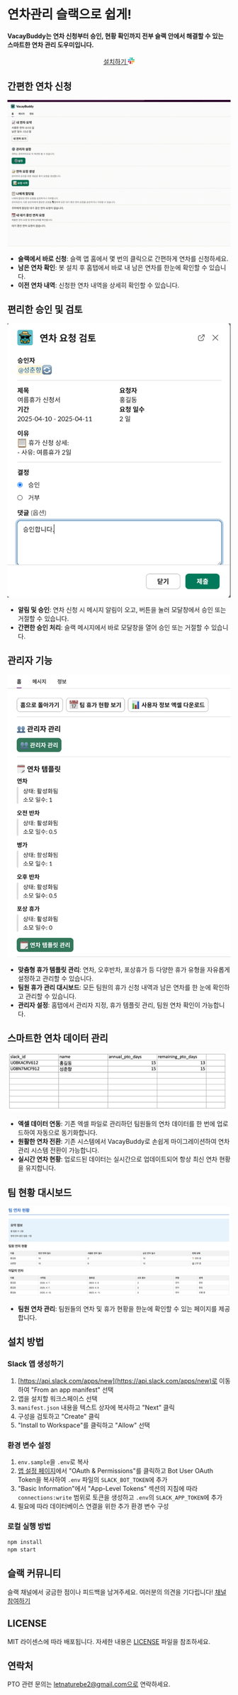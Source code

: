 # 연차관리 슬랙으로 쉽게!

####  VacayBuddy는 연차 신청부터 승인, 현황 확인까지 전부 슬랙 안에서 해결할 수 있는 스마트한 연차 관리 도우미입니다.<a href="https://vacaybuddy-server-1080165942907.asia-northeast3.run.app//slack/install">


<div align="center"> 
설치하기 
<a>
<img src="assets/logo/slack_icon.png" alt="Slack logo" width="15">
</a>
</div>

## 간편한 연차 신청

<img src="./assets/gifs/pto-request.gif" alt="PTO 요청 화면">

- **슬랙에서 바로 신청**: 슬랙 앱 홈에서 몇 번의 클릭으로 간편하게 연차를 신청하세요.
- **남은 연차 확인**: 봇 설치 후 홈탭에서 바로 내 남은 연차를 한눈에 확인할 수 있습니다.
- **이전 연차 내역**: 신청한 연차 내역을 상세히 확인할 수 있습니다.

## 편리한 승인 및 검토

<img src="./assets/screens/pto-review.png" alt="PTO 검토 화면">

- **알림 및 승인**: 연차 신청 시 메시지 알림이 오고, 버튼을 눌러 모달창에서 승인 또는 거절할 수 있습니다.
- **간편한 승인 처리**: 슬랙 메시지에서 바로 모달창을 열어 승인 또는 거절할 수 있습니다.

## 관리자 기능

<img src="./assets/screens/admin-page.png" alt="관리자 페이지">

- **맞춤형 휴가 템플릿 관리**: 연차, 오후반차, 포상휴가 등 다양한 휴가 유형을 자유롭게 설정하고 관리할 수 있습니다.
- **팀원 휴가 관리 대시보드**: 모든 팀원의 휴가 신청 내역과 남은 연차를 한 눈에 확인하고 관리할 수 있습니다.
- **관리자 설정**: 홈탭에서 관리자 지정, 휴가 템플릿 관리, 팀원 연차 확인이 가능합니다.

## 스마트한 연차 데이터 관리

<img src="./assets/screens/excel-format.png" alt="엑셀 데이터 화면">

- **엑셀 데이터 연동**: 기존 엑셀 파일로 관리하던 팀원들의 연차 데이터를 한 번에 업로드하여 자동으로 동기화합니다.
- **원활한 연차 전환**: 기존 시스템에서 VacayBuddy로 손쉽게 마이그레이션하여 연차 관리 시스템 전환이 가능합니다.
- **실시간 연차 현황**: 업로드된 데이터는 실시간으로 업데이트되어 항상 최신 연차 현황을 유지합니다.

## 팀 현황 대시보드

<img src="./assets/screens/team-status-html.png" alt="팀 현황 대시보드">

- **팀원 연차 관리**: 팀원들의 연차 및 휴가 현황을 한눈에 확인할 수 있는 페이지를 제공합니다.

## 설치 방법

### Slack 앱 생성하기

1. [https://api.slack.com/apps/new](https://api.slack.com/apps/new)로 이동하여 "From an app manifest" 선택
2. 앱을 설치할 워크스페이스 선택
3. `manifest.json` 내용을 텍스트 상자에 복사하고 "Next" 클릭
4. 구성을 검토하고 "Create" 클릭
5. "Install to Workspace"를 클릭하고 "Allow" 선택

### 환경 변수 설정

1. `env.sample`을 `.env`로 복사
2. [앱 설정 페이지](https://api.slack.com/apps)에서 "OAuth & Permissions"를 클릭하고 Bot User OAuth Token을 복사하여 `.env` 파일의 `SLACK_BOT_TOKEN`에 추가
3. "Basic Information"에서 "App-Level Tokens" 섹션의 지침에 따라 `connections:write` 범위로 토큰을 생성하고 `.env`의 `SLACK_APP_TOKEN`에 추가
4. 필요에 따라 데이터베이스 연결을 위한 추가 환경 변수 구성

### 로컬 실행 방법

```bash
npm install
npm start
```

## 슬랙 커뮤니티
슬랙 채널에서 궁금한 점이나 피드백을 남겨주세요. 여러분의 의견을 기다립니다!
[채널 참여하기](https://join.slack.com/t/vacay-buddy/shared_invite/zt-328y00o5z-HoneR_Gl4iNlg9sNMMgrNg)

## LICENSE
MIT 라이센스에 따라 배포됩니다. 자세한 내용은 [LICENSE](LICENSE) 파일을 참조하세요.

## 연락처
PTO 관련 문의는 letnaturebe2@gmail.com으로 연락하세요.